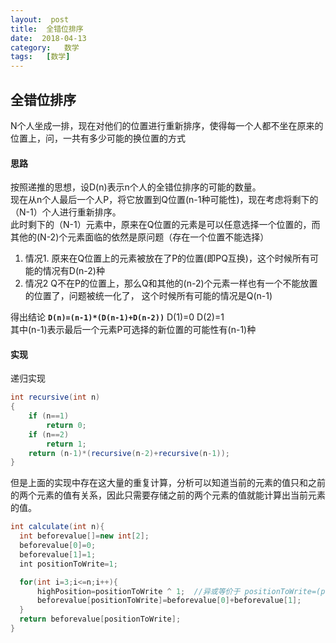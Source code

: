 ```yaml
---
layout:  post
title:  全错位排序
date:  2018-04-13
category:   数学
tags:   [数学]
---
```


 全错位排序
 ---
 N个人坐成一排，现在对他们的位置进行重新排序，使得每一个人都不坐在原来的位置上，问，一共有多少可能的换位置的方式


####  思路
按照递推的思想，设D(n)表示n个人的全错位排序的可能的数量。   
现在从n个人最后一个人P，将它放置到Q位置(n-1种可能性)，现在考虑将剩下的（N-1）个人进行重新排序。  
此时剩下的（N-1）元素中，原来在Q位置的元素是可以任意选择一个位置的，而其他的(N-2)个元素面临的依然是原问题（存在一个位置不能选择）
  1. 情况1.
     原来在Q位置上的元素被放在了P的位置(即PQ互换)，这个时候所有可能的情况有D(n-2)种
  1. 情况2
     Q不在P的位置上，那么Q和其他的(n-2)个元素一样也有一个不能放置的位置了，问题被统一化了，
     这个时候所有可能的情况是Q(n-1)

得出结论  **`D(n)=(n-1)*(D(n-1)+D(n-2))`** D(1)=0  D(2)=1   
其中(n-1)表示最后一个元素P可选择的新位置的可能性有(n-1)种

#### 实现
递归实现
```Java
int recursive(int n)
{
    if (n==1)
        return 0;
    if (n==2)
        return 1;
    return (n-1)*(recursive(n-2)+recursive(n-1));
}
```
但是上面的实现中存在这大量的重复计算，分析可以知道当前的元素的值只和之前的两个元素的值有关系，因此只需要存储之前的两个元素的值就能计算出当前元素的值。
```Java
int calculate(int n){
  int beforevalue[]=new int[2];
  beforevalue[0]=0;
  beforevalue[1]=1;
  int positionToWrite=1;

  for(int i=3;i<=n;i++){
      highPosition=positionToWrite ^ 1;  //异或等价于 positionToWrite=(positionToWrite+1)%2
      beforevalue[positionToWrite]=beforevalue[0]+beforevalue[1];
  }
  return beforevalue[positionToWrite];
}
```
